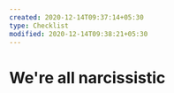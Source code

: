 ```yaml
---
created: 2020-12-14T09:37:14+05:30
type: Checklist
modified: 2020-12-14T09:38:21+05:30
---
```


# We're all narcissistic

